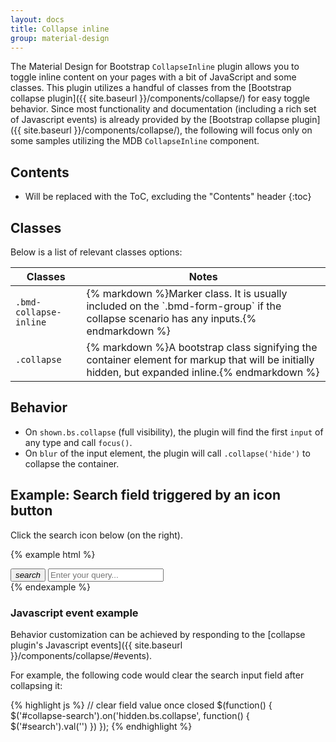 ```yaml
---
layout: docs
title: Collapse inline
group: material-design
---
```


The Material Design for Bootstrap `CollapseInline` plugin allows you to toggle inline content on your pages with a bit of JavaScript and some classes. This plugin utilizes a handful of classes from the [Bootstrap collapse plugin]({{ site.baseurl }}/components/collapse/) for easy toggle behavior. Since most functionality and documentation (including a rich set of Javascript events) is already provided by the [Bootstrap collapse plugin]({{ site.baseurl }}/components/collapse/), the following will focus only on some samples utilizing the MDB `CollapseInline` component. 

## Contents

* Will be replaced with the ToC, excluding the "Contents" header
{:toc}

## Classes

Below is a list of relevant classes options:
<table>
  <thead>
    <tr>
      <th>Classes</th>
      <th>Notes</th>
    </tr>
  </thead>
  <tbody>
    <tr>
      <td>
        <code>.bmd-collapse-inline</code>
      </td>
      <td>
        {% markdown %}Marker class. It is usually included on the `.bmd-form-group` if the collapse scenario has any inputs.{% endmarkdown %}
      </td>
    </tr>
    <tr>
      <td>
        <code>.collapse</code>
      </td>
      <td>{% markdown %}A bootstrap class signifying the container element for markup that will be initially hidden, but expanded inline.{% endmarkdown %}
      </td>
    </tr>
  </tbody>
</table>

## Behavior

- On `shown.bs.collapse` (full visibility), the plugin will find the first `input` of any type and call `focus()`.
- On `blur` of the input element, the plugin will call `.collapse('hide')` to collapse the container.


## Example: Search field triggered by an icon button

Click the search icon below (on the right).  

{% example html %}
<div class="bmd-form-group bmd-collapse-inline pull-xs-right">
  <button class="btn bmd-btn-icon" for="search" data-toggle="collapse" data-target="#collapse-search" aria-expanded="false" aria-controls="collapse-search">
    <i class="material-icons">search</i>
  </button>  
  <span id="collapse-search" class="collapse">
    <input class="form-control" type="text" id="search" placeholder="Enter your query...">
  </span>
</div>
{% endexample %}

### Javascript event example

Behavior customization can be achieved by responding to the [collapse plugin's Javascript events]({{ site.baseurl }}/components/collapse/#events).
 
 
For example, the following code would clear the search input field after collapsing it:

{% highlight js %}
  // clear field value once closed
  $(function() {
    $('#collapse-search').on('hidden.bs.collapse', function() {
      $('#search').val('')
    })
  });
{% endhighlight %}
